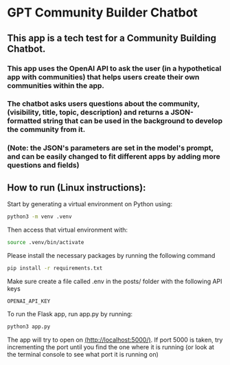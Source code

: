 # GPT Community Builder Chatbot

## This app is a tech test for a Community Building Chatbot.

### This app uses the OpenAI API to ask the user (in a hypothetical app with communities) that helps users create their own communities within the app.

### The chatbot asks users questions about the community, (visibility, title, topic, description) and returns a JSON-formatted string that can be used in the background to develop the community from it.

### (Note: the JSON's parameters are set in the model's prompt, and can be easily changed to fit different apps by adding more questions and fields) 

## How to run (Linux instructions):

Start by generating a virtual environment on Python using:

```bash
python3 -m venv .venv
```

Then access that virtual environment with:

```bash
source .venv/bin/activate
```

Please install the necessary packages by running the following command

```bash
pip install -r requirements.txt
```

Make sure create a file called .env in the posts/ folder with the following API keys 

```.env
OPENAI_API_KEY
```

To run the Flask app, run app.py by running:

```bash
python3 app.py
```

The app will try to open on [(http://localhost:5000/)](http://localhost:5000/). If port 5000 is taken, try incrementing the port until you find the one where it is running (or look at the terminal console to see what port it is running on)


